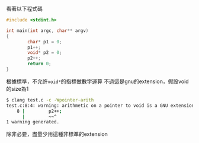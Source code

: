 看著以下程式碼
``` c
#include <stdint.h>

int main(int argc, char** argv)
{
        char* p1 = 0;
        p1++;
        void* p2 = 0;
        p2++;
        return 0;
}
```
根據標準，不允許`void*`的指標做數字運算
不過這是gnu的extension，假設void的size為1
``` bash
$ clang test.c -c -Wpointer-arith
test.c:8:4: warning: arithmetic on a pointer to void is a GNU extension [-Wgnu-pointer-arith]
    8 |         p2++;
      |         ~~^
1 warning generated.
```
除非必要，盡量少用這種非標準的extension
